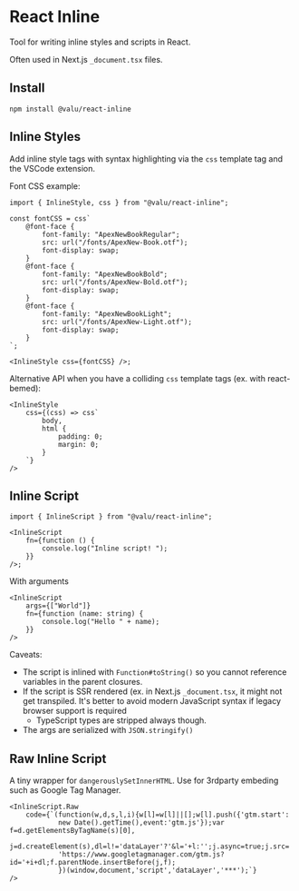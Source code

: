 # React Inline

Tool for writing inline styles and scripts in React.

Often used in Next.js `_document.tsx` files.

## Install

```
npm install @valu/react-inline
```

## Inline Styles

Add inline style tags with syntax highlighting via the `css` template tag and
the VSCode extension.

Font CSS example:

```tsx
import { InlineStyle, css } from "@valu/react-inline";

const fontCSS = css`
    @font-face {
        font-family: "ApexNewBookRegular";
        src: url("/fonts/ApexNew-Book.otf");
        font-display: swap;
    }
    @font-face {
        font-family: "ApexNewBookBold";
        src: url("/fonts/ApexNew-Bold.otf");
        font-display: swap;
    }
    @font-face {
        font-family: "ApexNewBookLight";
        src: url("/fonts/ApexNew-Light.otf");
        font-display: swap;
    }
`;

<InlineStyle css={fontCSS} />;
```

Alternative API when you have a colliding `css` template tags (ex. with react-bemed):

```tsx
<InlineStyle
    css={(css) => css`
        body,
        html {
            padding: 0;
            margin: 0;
        }
    `}
/>
```

## Inline Script

```tsx
import { InlineScript } from "@valu/react-inline";

<InlineScript
    fn={function () {
        console.log("Inline script! ");
    }}
/>;
```

With arguments

```tsx
<InlineScript
    args={["World"]}
    fn={function (name: string) {
        console.log("Hello " + name);
    }}
/>
```

Caveats:

-   The script is inlined with `Function#toString()` so you cannot reference
    variables in the parent closures.
-   If the script is SSR rendered (ex. in Next.js `_document.tsx`, it might not get transpiled. It's better to avoid modern JavaScript syntax if legacy browser support is required
    -   TypeScript types are stripped always though.
-   The args are serialized with `JSON.stringify()`

## Raw Inline Script

A tiny wrapper for `dangerouslySetInnerHTML`. Use for 3rdparty embeding such as
Google Tag Manager.

```tsx
<InlineScript.Raw
    code={`(function(w,d,s,l,i){w[l]=w[l]||[];w[l].push({'gtm.start':
            new Date().getTime(),event:'gtm.js'});var f=d.getElementsByTagName(s)[0],
            j=d.createElement(s),dl=l!='dataLayer'?'&l='+l:'';j.async=true;j.src=
            'https://www.googletagmanager.com/gtm.js?id='+i+dl;f.parentNode.insertBefore(j,f);
            })(window,document,'script','dataLayer','***');`}
/>
```
